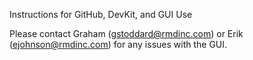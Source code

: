 Instructions for GitHub, DevKit, and GUI Use

Please contact Graham (gstoddard@rmdinc.com) or Erik (ejohnson@rmdinc.com) for any issues with the GUI.
